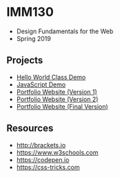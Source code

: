# IMM130
- Design Fundamentals for the Web
- Spring 2019

## Projects
- [Hello World Class Demo](https://cchirpy.github.io/IMM130/2020-02-25/)
- [JavaScript Demo](https://cchirpy.github.io/IMM130/2020-03-25/)
- [Portfolio Website (Version 1)](https://cchirpy.github.io/IMM130/mywebsite03/)
- [Portfolio Website (Version 2)](https://cchirpy.github.io/IMM130/mywebsite07/)
- [Portfolio Website (Final Version)](https://cchirpy.github.io/IMM130/mywebsite16.5/)

## Resources
- http://brackets.io
- https://www.w3schools.com
- https://codepen.io
- https://css-tricks.com
